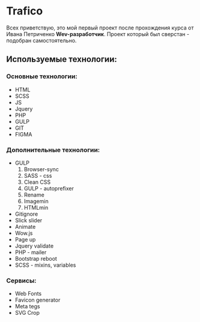 # Trafico
Всех приветствую, это мой первый проект после прохождения курса от Ивана Петриченко **Wev-разработчик**.
Проект который был сверстан - подобран самостоятельно.

## Используемые технологии:
### Основные технологии:
+ HTML
+ SCSS
+ JS
+ Jquery
+ PHP
+ GULP
+ GIT
+ FIGMA
### Дополнительные технологии:
+ GULP
   1. Browser-sync
   2. SASS - css
   3. Clean CSS
   4. GULP - autoprefixer
   5. Rename
   6. Imagemin
   7. HTMLmin
+ Gitignore
+ Slick slider
+ Animate
+ Wow.js
+ Page up
+ Jquery validate
+ PHP - mailer
+ Bootstrap reboot
+ SCSS - mixins, variables
### Сервисы:
+ Web Fonts
+ Favicon generator
+ Meta tegs
+ SVG Crop
